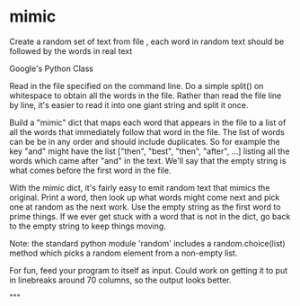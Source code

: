 mimic
=====

Create a random set of text from file , each word in random text should be followed by the words in real text

Google's Python Class

Read in the file specified on the command line.
Do a simple split() on whitespace to obtain all the words in the file.
Rather than read the file line by line, it's easier to read
it into one giant string and split it once.

Build a "mimic" dict that maps each word that appears in the file
to a list of all the words that immediately follow that word in the file.
The list of words can be be in any order and should include
duplicates. So for example the key "and" might have the list
["then", "best", "then", "after", ...] listing
all the words which came after "and" in the text.
We'll say that the empty string is what comes before
the first word in the file.

With the mimic dict, it's fairly easy to emit random
text that mimics the original. Print a word, then look
up what words might come next and pick one at random as
the next work.
Use the empty string as the first word to prime things.
If we ever get stuck with a word that is not in the dict,
go back to the empty string to keep things moving.

Note: the standard python module 'random' includes a
random.choice(list) method which picks a random element
from a non-empty list.

For fun, feed your program to itself as input.
Could work on getting it to put in linebreaks around 70
columns, so the output looks better.

"""
